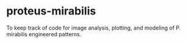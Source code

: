 # proteus-mirabilis

To keep track of code for image analysis, plotting, and modeling of P. mirabilis engineered patterns.
